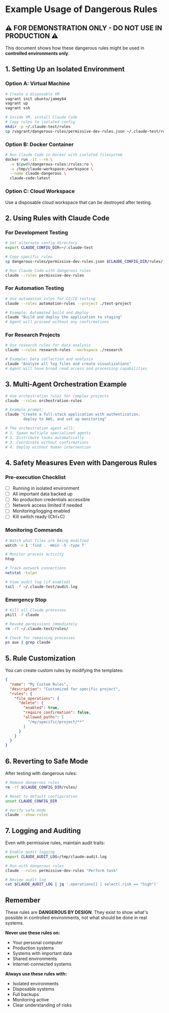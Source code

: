 # Example Usage of Dangerous Rules

## ⚠️ FOR DEMONSTRATION ONLY - DO NOT USE IN PRODUCTION ⚠️

This document shows how these dangerous rules might be used in **controlled environments only**.

## 1. Setting Up an Isolated Environment

### Option A: Virtual Machine
```bash
# Create a disposable VM
vagrant init ubuntu/jammy64
vagrant up
vagrant ssh

# Inside VM, install Claude Code
# Copy rules to isolated config
mkdir -p ~/.claude-test/rules
cp /vagrant/dangerous-rules/permissive-dev-rules.json ~/.claude-test/rules/
```

### Option B: Docker Container
```bash
# Run Claude Code in Docker with isolated filesystem
docker run -it --rm \
  -v $(pwd)/dangerous-rules:/rules:ro \
  -v /tmp/claude-workspace:/workspace \
  --name claude-dangerous \
  claude-code:latest
```

### Option C: Cloud Workspace
Use a disposable cloud workspace that can be destroyed after testing.

## 2. Using Rules with Claude Code

### For Development Testing
```bash
# Set alternate config directory
export CLAUDE_CONFIG_DIR=~/.claude-test

# Copy specific rules
cp dangerous-rules/permissive-dev-rules.json $CLAUDE_CONFIG_DIR/rules/

# Run Claude Code with dangerous rules
claude --rules permissive-dev-rules
```

### For Automation Testing
```bash
# Use automation rules for CI/CD testing
claude --rules automation-rules --project ./test-project

# Example: Automated build and deploy
claude "Build and deploy the application to staging"
# Agent will proceed without any confirmations
```

### For Research Projects
```bash
# Use research rules for data analysis
claude --rules research-rules --workspace ./research

# Example: Data collection and analysis
claude "Analyze all log files and create visualizations"
# Agent will have broad read access and processing capabilities
```

## 3. Multi-Agent Orchestration Example

```bash
# Use orchestration rules for complex projects
claude --rules orchestration-rules

# Example prompt:
claude "Create a full-stack application with authentication, 
        deploy to AWS, and set up monitoring"

# The orchestration agent will:
# 1. Spawn multiple specialized agents
# 2. Distribute tasks automatically
# 3. Coordinate without confirmations
# 4. Deploy without human intervention
```

## 4. Safety Measures Even with Dangerous Rules

### Pre-execution Checklist
- [ ] Running in isolated environment
- [ ] All important data backed up
- [ ] No production credentials accessible
- [ ] Network access limited if needed
- [ ] Monitoring/logging enabled
- [ ] Kill switch ready (Ctrl+C)

### Monitoring Commands
```bash
# Watch what files are being modified
watch -n 1 'find . -mmin -5 -type f'

# Monitor process activity
htop

# Track network connections
netstat -tulpn

# View audit log (if enabled)
tail -f ~/.claude-test/audit.log
```

### Emergency Stop
```bash
# Kill all Claude processes
pkill -f claude

# Revoke permissions immediately
rm -rf ~/.claude-test/rules/

# Check for remaining processes
ps aux | grep claude
```

## 5. Rule Customization

You can create custom rules by modifying the templates:

```json
{
  "name": "My Custom Rules",
  "description": "Customized for specific project",
  "rules": {
    "file_operations": {
      "delete": {
        "enabled": true,
        "require_confirmation": false,
        "allowed_paths": [
          "/my/specific/project/**"
        ]
      }
    }
  }
}
```

## 6. Reverting to Safe Mode

After testing with dangerous rules:

```bash
# Remove dangerous rules
rm -rf $CLAUDE_CONFIG_DIR/rules/

# Reset to default configuration
unset CLAUDE_CONFIG_DIR

# Verify safe mode
claude --show-rules
```

## 7. Logging and Auditing

Even with permissive rules, maintain audit trails:

```bash
# Enable audit logging
export CLAUDE_AUDIT_LOG=/tmp/claude-audit.log

# Run with dangerous rules
claude --rules permissive-dev-rules "Perform task"

# Review audit log
cat $CLAUDE_AUDIT_LOG | jq '.operations[] | select(.risk == "high")'
```

## Remember

These rules are **DANGEROUS BY DESIGN**. They exist to show what's possible in controlled environments, not what should be done in real systems.

**Never use these rules on:**
- Your personal computer
- Production systems  
- Systems with important data
- Shared environments
- Internet-connected systems

**Always use these rules with:**
- Isolated environments
- Disposable systems
- Full backups
- Monitoring active
- Clear understanding of risks